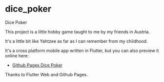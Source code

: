 # dice_poker

Dice Poker

This project is a little hobby game taught to me by my friends in Austria.

It's a little bit like Yahtzee as far as I can remember from my childhood.

It's a cross platform mobile app written in Flutter, but you can also preview it online here:

- [Github Pages Dice Poker](https://reducedcarpet.github.io/Dice-Poker/#/)

Thanks to Flutter Web and Github Pages.




